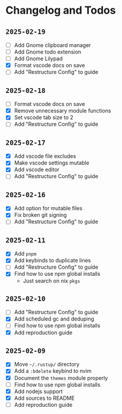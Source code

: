 # Changelog and Todos

## `2025-02-19`

- [ ] Add Gnome clipboard manager
- [ ] Add Gnome todo extension
- [ ] Add Gnome Lilypad
- [x] Format vscode docs on save
- [ ] Add "Restructure Config" to guide

## `2025-02-18`

- [ ] Format vscode docs on save
- [x] Remove unnecessary module functions
- [x] Set vscode tab size to 2
- [ ] Add "Restructure Config" to guide

## `2025-02-17`

- [x] Add vscode file excludes
- [x] Make vscode settings mutable
- [x] Add vscode editor
- [ ] Add "Restructure Config" to guide

## `2025-02-16`

- [x] Add option for mutable files
- [x] Fix broken git signing
- [ ] Add "Restructure Config" to guide

## `2025-02-11`

- [x] Add `pnpm`
- [x] Add keybinds to duplicate lines
- [ ] Add "Restructure Config" to guide
- [x] Find how to use npm global installs
  - Just search on nix `pkgs`

## `2025-02-10`

- [ ] Add "Restructure Config" to guide
- [x] Add scheduled gc and deduping
- [ ] Find how to use npm global installs
- [x] Add reproduction guide

## `2025-02-09`

- [x] Move `~/.rustup/` directory
- [x] Add a `:bdelete` keybind to nvim
- [x] Document the `themes` module properly
- [ ] Find how to use npm global installs
- [x] Add nodejs support
- [x] Add sources to README
- [ ] Add reproduction guide
